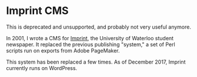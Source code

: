 # Imprint CMS

This is deprecated and unsupported, and probably not very useful anymore.

In 2001, I wrote a CMS for [Imprint](http://uwimprint.ca/), the University of Waterloo student newspaper. It replaced the previous publishing "system," a set of Perl scripts run on exports from Adobe PageMaker.

This system has been replaced a few times. As of December 2017, Imprint currently runs on WordPress.
